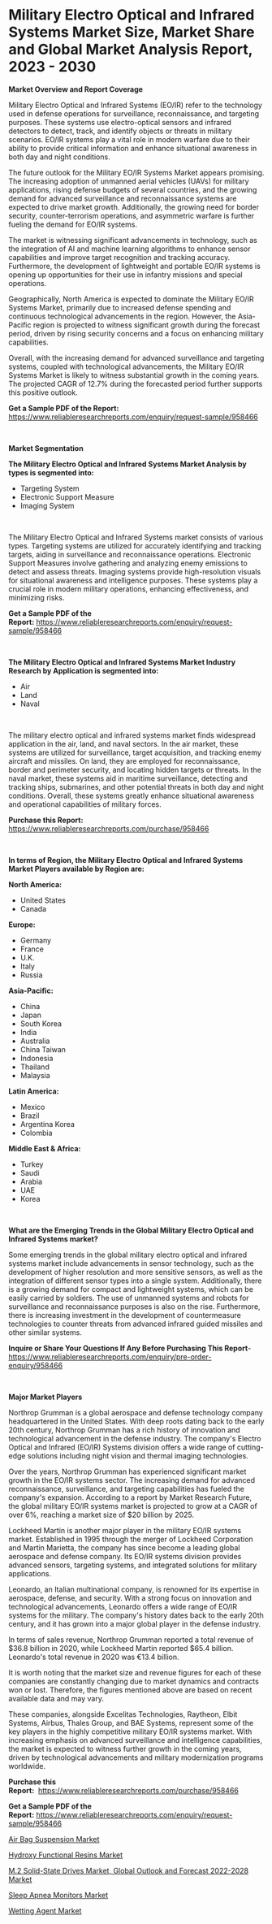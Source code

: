 <p><h1>Military Electro Optical and Infrared Systems Market Size, Market Share and Global Market Analysis Report, 2023 - 2030</h1></p><p><strong>Market Overview and Report Coverage</strong></p>
<p><p>Military Electro Optical and Infrared Systems (EO/IR) refer to the technology used in defense operations for surveillance, reconnaissance, and targeting purposes. These systems use electro-optical sensors and infrared detectors to detect, track, and identify objects or threats in military scenarios. EO/IR systems play a vital role in modern warfare due to their ability to provide critical information and enhance situational awareness in both day and night conditions.</p><p>The future outlook for the Military EO/IR Systems Market appears promising. The increasing adoption of unmanned aerial vehicles (UAVs) for military applications, rising defense budgets of several countries, and the growing demand for advanced surveillance and reconnaissance systems are expected to drive market growth. Additionally, the growing need for border security, counter-terrorism operations, and asymmetric warfare is further fueling the demand for EO/IR systems.</p><p>The market is witnessing significant advancements in technology, such as the integration of AI and machine learning algorithms to enhance sensor capabilities and improve target recognition and tracking accuracy. Furthermore, the development of lightweight and portable EO/IR systems is opening up opportunities for their use in infantry missions and special operations.</p><p>Geographically, North America is expected to dominate the Military EO/IR Systems Market, primarily due to increased defense spending and continuous technological advancements in the region. However, the Asia-Pacific region is projected to witness significant growth during the forecast period, driven by rising security concerns and a focus on enhancing military capabilities.</p><p>Overall, with the increasing demand for advanced surveillance and targeting systems, coupled with technological advancements, the Military EO/IR Systems Market is likely to witness substantial growth in the coming years. The projected CAGR of 12.7% during the forecasted period further supports this positive outlook.</p></p>
<p><strong>Get a Sample PDF of the Report:</strong> <a href="https://www.reliableresearchreports.com/enquiry/request-sample/958466">https://www.reliableresearchreports.com/enquiry/request-sample/958466</a></p>
<p>&nbsp;</p>
<p><strong>Market Segmentation</strong></p>
<p><strong>The Military Electro Optical and Infrared Systems Market Analysis by types is segmented into:</strong></p>
<p><ul><li>Targeting System</li><li>Electronic Support Measure</li><li>Imaging System</li></ul></p>
<p>&nbsp;</p>
<p><p>The Military Electro Optical and Infrared Systems market consists of various types. Targeting systems are utilized for accurately identifying and tracking targets, aiding in surveillance and reconnaissance operations. Electronic Support Measures involve gathering and analyzing enemy emissions to detect and assess threats. Imaging systems provide high-resolution visuals for situational awareness and intelligence purposes. These systems play a crucial role in modern military operations, enhancing effectiveness, and minimizing risks.</p></p>
<p><strong>Get a Sample PDF of the Report:</strong>&nbsp;<a href="https://www.reliableresearchreports.com/enquiry/request-sample/958466">https://www.reliableresearchreports.com/enquiry/request-sample/958466</a></p>
<p>&nbsp;</p>
<p><strong>The Military Electro Optical and Infrared Systems Market Industry Research by Application is segmented into:</strong></p>
<p><ul><li>Air</li><li>Land</li><li>Naval</li></ul></p>
<p>&nbsp;</p>
<p><p>The military electro optical and infrared systems market finds widespread application in the air, land, and naval sectors. In the air market, these systems are utilized for surveillance, target acquisition, and tracking enemy aircraft and missiles. On land, they are employed for reconnaissance, border and perimeter security, and locating hidden targets or threats. In the naval market, these systems aid in maritime surveillance, detecting and tracking ships, submarines, and other potential threats in both day and night conditions. Overall, these systems greatly enhance situational awareness and operational capabilities of military forces.</p></p>
<p><strong>Purchase this Report:</strong>&nbsp; <a href="https://www.reliableresearchreports.com/purchase/958466">https://www.reliableresearchreports.com/purchase/958466</a></p>
<p>&nbsp;</p>
<p><strong>In terms of Region, the Military Electro Optical and Infrared Systems Market Players available by Region are:</strong></p>
<p>
    <p> <strong> North America: </strong>
        <ul>
            <li>United States</li>
            <li>Canada</li>
        </ul>
        </p> 
    <p> <strong> Europe: </strong>
        <ul>
            <li>Germany</li>
            <li>France</li>
            <li>U.K.</li>
            <li>Italy</li>
            <li>Russia</li>
        </ul>
        </p> 
    <p> <strong> Asia-Pacific: </strong>
        <ul>
            <li>China</li>
            <li>Japan</li>
            <li>South Korea</li>
            <li>India</li>
            <li>Australia</li>
            <li>China Taiwan</li>
            <li>Indonesia</li>
            <li>Thailand</li>
            <li>Malaysia</li>
        </ul>
        </p> 
    <p> <strong> Latin America: </strong>
        <ul>
            <li>Mexico</li>
            <li>Brazil</li>
            <li>Argentina Korea</li>
            <li>Colombia</li>
        </ul>
        </p> 
    <p> <strong> Middle East & Africa: </strong>
        <ul>
            <li>Turkey</li>
            <li>Saudi</li>
            <li>Arabia</li>
            <li>UAE</li>
            <li>Korea</li>
        </ul>
    </p>
    </p>
<p>&nbsp;</p>
<p><strong>What are the Emerging Trends in the Global Military Electro Optical and Infrared Systems market?</strong></p>
<p><p>Some emerging trends in the global military electro optical and infrared systems market include advancements in sensor technology, such as the development of higher resolution and more sensitive sensors, as well as the integration of different sensor types into a single system. Additionally, there is a growing demand for compact and lightweight systems, which can be easily carried by soldiers. The use of unmanned systems and robots for surveillance and reconnaissance purposes is also on the rise. Furthermore, there is increasing investment in the development of countermeasure technologies to counter threats from advanced infrared guided missiles and other similar systems.</p></p>
<p><strong>Inquire or Share Your Questions If Any Before Purchasing This Report</strong>- <a href="https://www.reliableresearchreports.com/enquiry/pre-order-enquiry/958466">https://www.reliableresearchreports.com/enquiry/pre-order-enquiry/958466</a></p>
<p>&nbsp;</p>
<p><strong>Major Market Players</strong></p>
<p><p>Northrop Grumman is a global aerospace and defense technology company headquartered in the United States. With deep roots dating back to the early 20th century, Northrop Grumman has a rich history of innovation and technological advancement in the defense industry. The company's Electro Optical and Infrared (EO/IR) Systems division offers a wide range of cutting-edge solutions including night vision and thermal imaging technologies.</p><p>Over the years, Northrop Grumman has experienced significant market growth in the EO/IR systems sector. The increasing demand for advanced reconnaissance, surveillance, and targeting capabilities has fueled the company's expansion. According to a report by Market Research Future, the global military EO/IR systems market is projected to grow at a CAGR of over 6%, reaching a market size of $20 billion by 2025.</p><p>Lockheed Martin is another major player in the military EO/IR systems market. Established in 1995 through the merger of Lockheed Corporation and Martin Marietta, the company has since become a leading global aerospace and defense company. Its EO/IR systems division provides advanced sensors, targeting systems, and integrated solutions for military applications.</p><p>Leonardo, an Italian multinational company, is renowned for its expertise in aerospace, defense, and security. With a strong focus on innovation and technological advancements, Leonardo offers a wide range of EO/IR systems for the military. The company's history dates back to the early 20th century, and it has grown into a major global player in the defense industry.</p><p>In terms of sales revenue, Northrop Grumman reported a total revenue of $36.8 billion in 2020, while Lockheed Martin reported $65.4 billion. Leonardo's total revenue in 2020 was €13.4 billion.</p><p>It is worth noting that the market size and revenue figures for each of these companies are constantly changing due to market dynamics and contracts won or lost. Therefore, the figures mentioned above are based on recent available data and may vary.</p><p>These companies, alongside Excelitas Technologies, Raytheon, Elbit Systems, Airbus, Thales Group, and BAE Systems, represent some of the key players in the highly competitive military EO/IR systems market. With increasing emphasis on advanced surveillance and intelligence capabilities, the market is expected to witness further growth in the coming years, driven by technological advancements and military modernization programs worldwide.</p></p>
<p><strong>Purchase this Report:</strong>&nbsp;&nbsp;<a href="https://www.reliableresearchreports.com/purchase/958466">https://www.reliableresearchreports.com/purchase/958466</a></p>
<p></p>
<p><strong>Get a Sample PDF of the Report:</strong>&nbsp;<a href="https://www.reliableresearchreports.com/enquiry/request-sample/958466">https://www.reliableresearchreports.com/enquiry/request-sample/958466</a></p>
<p><p><a href="https://medium.com/@rebeccabower1903/air-bag-suspension-market-size-growth-forecast-2023-2030-f2551a715a86">Air Bag Suspension Market</a></p><p><a href="https://github.com/RoccoManning/Market-Research-Report-List-1/blob/main/hydroxy-functional-resins-market.md">Hydroxy Functional Resins Market</a></p><p><a href="https://issuu.com/reportprime-2/docs/m2-solid-state-drives-market-global-outlook-and-fo?fr=xKAE9_zU1NQ">M.2 Solid-State Drives Market, Global Outlook and Forecast 2022-2028 Market</a></p><p><a href="https://www.reportprime.com/sleep-apnea-monitors-r8392">Sleep Apnea Monitors Market</a></p><p><a href="https://www.linkedin.com/pulse/wetting-agent-market-size-share-global-analysis-report-pgite/">Wetting Agent Market</a></p></p>